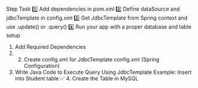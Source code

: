 Step	Task
1️⃣	Add dependencies in pom.xml
2️⃣	Define dataSource and jdbcTemplate in config.xml
3️⃣	Get JdbcTemplate from Spring context and use .update() or .query()
4️⃣	Run your app with a proper database and table setup
1. Add Required Dependencies
2. 2. Create config.xml for JdbcTemplate
config.xml (Spring Configuration)
3. Write Java Code to Execute Query Using JdbcTemplate
Example: Insert into Student table
✅ 4. Create the Table in MySQL
